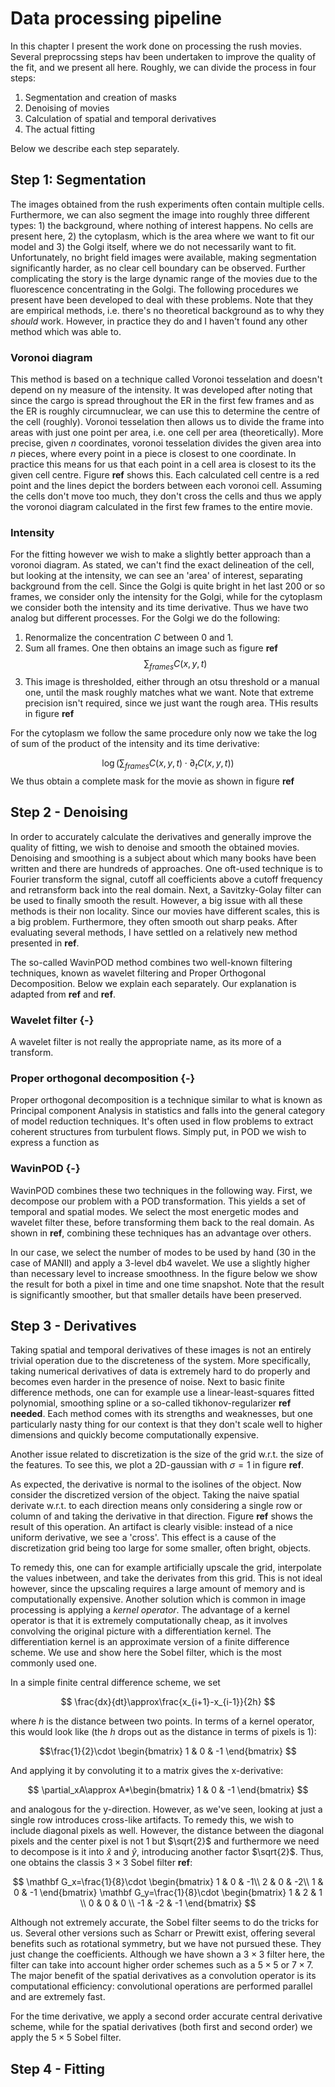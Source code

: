 # Data processing pipeline

In this chapter I present the work done on processing the rush movies. Several preprocssing steps hav been undertaken to improve the quality of the fit, and we present all here. Roughly, we can divide the process in four steps:

1. Segmentation and creation of masks
2. Denoising of movies
3. Calculation of spatial and temporal derivatives
4. The actual fitting

Below we describe each step separately. 

## Step 1: Segmentation
The images obtained from the rush experiments often contain multiple cells. Furthermore, we can also segment the image into roughly three different types: 1) the background, where nothing of interest happens. No cells are present here, 2) the cytoplasm, which is the area where we want to fit our model and 3) the Golgi itself, where we do not necessarily want to fit. Unfortunately, no bright field images were available, making segmentation significantly harder, as no clear cell boundary can be observed. Further complicating the story is the large dynamic range of the movies due to the fluorescence concentrating in the Golgi. The following procedures we present have been developed to deal with these problems. Note that they are empirical methods, i.e. there's no theoretical background as to why they *should* work. However, in practice they do and I haven't found any other method which was able to.

### Voronoi diagram
This method is based on a technique called Voronoi tesselation and doesn't depend on ny measure of the intensity. It was developed after noting that since the cargo is spread throughout the ER in the first few frames and as the ER is roughly circumnuclear, we can use this to determine the centre of the cell (roughly). Voronoi tesselation then allows us to divide the frame into areas with just one point per area, i.e. one cell per area (theoretically). More precise, given $n$ coordinates, voronoi tesselation divides the given area into $n$ pieces, where every point in a piece is closest to one coordinate. In practice this means for us that each point in a cell area is closest to its the given cell centre. Figure **ref** shows this. Each calculated cell centre is a red point and the lines depict the borders between each voronoi cell. Assuming the cells don't move too much, they don't cross the cells and thus we apply the voronoi diagram calculated in the first few frames to the entire movie.

### Intensity
For the fitting however we wish to make a slightly better approach than a voronoi diagram. As stated, we can't find the exact delineation of the cell, but looking at the intensity, we can see an 'area' of interest, separating background from the cell. Since the Golgi is quite bright in het last 200 or so frames, we consider only the intensity for the Golgi, while for the cytoplasm we consider both the intensity and its time derivative. Thus we have two analog but different processes. For the Golgi we do the following:

1. Renormalize the concentration $C$ between 0 and 1.
2. Sum all frames. One then obtains an image such as figure **ref**
$$
\sum_{frames}C(x,y,t)
$$
3. This image is thresholded, either through an otsu threshold or a manual one, until the mask roughly matches what we want. Note that extreme precision isn't required, since we just want the rough area. THis results in figure **ref**

For the cytoplasm we follow the same procedure only now we take the log of sum of the product of the intensity and its time derivative:

$$
\log\left(\sum_{frames}C(x,y,t)\cdot\partial_tC(x,y,t)\right)
$$
We thus obtain a complete mask for the movie as shown in figure **ref**

## Step 2 - Denoising

In order to accurately calculate the derivatives and generally improve the quality of fitting, we wish to denoise and smooth the obtained movies. Denoising and smoothing is a subject about which many books have been written and there are hundreds of approaches. One oft-used technique is to Fourier transform the signal, cutoff all coefficients above a cutoff frequency and retransform back into the real domain. Next, a Savitzky-Golay filter can be used to finally smooth the result. However, a big issue with all these methods is their non locality. Since our movies have different scales, this is a big problem. Furthermore, they often smooth out sharp peaks. After evaluating several methods, I have settled on a relatively new method presented in **ref**.

The so-called WavinPOD method combines two well-known filtering techniques, known as wavelet filtering and Proper Orthogonal Decomposition. Below we explain each separately. Our explanation is adapted from **ref** and **ref**.


### Wavelet filter {-}
A wavelet filter is not really the appropriate name, as its more of a transform. 

### Proper orthogonal decomposition {-}
Proper orthogonal decomposition is a technique similar to what is known as Principal component Analysis in statistics and falls into the general category of model reduction techniques. It's often used in flow problems to extract coherent structures from turbulent flows. Simply put, in POD we wish to express a function as 






### WavinPOD {-}
WavinPOD combines these two techniques in the following way. First, we decompose our problem with a POD transformation. This yields a set of temporal and spatial modes. We select the most energetic modes and wavelet filter these, before transforming them back to the real domain. As shown in **ref**, combining these techniques has an advantage over others. 

In our case, we select the number of modes to be used by hand (30 in the case of MANII) and apply a 3-level db4 wavelet. We use a slightly higher than necessary level to increase smoothness. In the figure below we show the result for both a pixel in time and one time snapshot. Note that the result is significantly smoother, but that smaller details have been preserved.


## Step 3 - Derivatives
Taking spatial and temporal derivatives of these images is not an entirely trivial operation due to the discreteness of the system. More specifically, taking numerical derivatives of data is extremely hard to do properly and becomes even harder in the presence of noise. Next to basic finite difference methods, one can for example use a linear-least-squares fitted polynomial, smoothing spline or a so-called tikhonov-regularizer **ref needed**. Each method comes with its strengths and weaknesses, but one particularly nasty thing for our context is that they don't scale well to higher dimensions and quickly become computationally expensive.

Another issue related to discretization is the size of the grid w.r.t. the size of the features. To see this, we plot a 2D-gaussian with $\sigma=1$ in figure **ref**.

As expected, the derivative is normal to the isolines of the object. Now consider the discretized version of the object. Taking the naive spatial derivate w.r.t. to each direction means only considering a single row or column of and taking the derivative in that direction. Figure **ref** shows the result of this operation. An artifact is clearly visible: instead of a nice uniform derivative, we see a 'cross'. This effect is a cause of the discretization grid being too large for some smaller, often bright, objects. 

To remedy this, one can for example artificially upscale the grid, interpolate the values inbetween, and take the derivates from this grid. This is not ideal however, since the upscaling requires a large amount of memory and is computationally expensive. Another solution which is common in image processing is applying a *kernel operator*. The advantage of a kernel operator is that it is extremely computationally cheap, as it involves convolving the original picture with a differentiation kernel. The differentiation kernel is an approximate version of a finite difference scheme. We use and show here the Sobel filter, which is the most commonly used one. 

In a simple finite central difference scheme, we set

$$
\frac{dx}{dt}\approx\frac{x_{i+1}-x_{i-1}}{2h}
$$

where $h$ is the distance between two points. In terms of a kernel operator, this would look like (the $h$ drops out as the distance in terms of pixels is 1):

$$\frac{1}{2}\cdot
\begin{bmatrix}
1 & 0 & -1
\end{bmatrix}
$$

And applying it by convoluting it to a matrix gives the x-derivative:

$$
\partial_xA\approx A*\begin{bmatrix}
1 & 0 & -1
\end{bmatrix}
$$

and analogous for the y-direction. However, as we've seen, looking at just a single row introduces cross-like artifacts. To remedy this, we wish to include diagonal pixels as well. However, the distance between the diagonal pixels and the center pixel is not 1 but $\sqrt{2}$ and furthermore we need to decompose is it into $\hat{x}$ and $\hat{y}$, introducing another factor $\sqrt{2}$. Thus, one obtains the classis $3\times3$ Sobel filter **ref**:

$$
\mathbf G_x=\frac{1}{8}\cdot
\begin{bmatrix}
1 & 0 & -1\\
2 & 0 & -2\\
1 & 0 & -1
\end{bmatrix}
\mathbf G_y=\frac{1}{8}\cdot
\begin{bmatrix}
1 & 2 & 1 \\
0 & 0 & 0 \\
-1 & -2 & -1
\end{bmatrix}
$$

Although not extremely accurate, the Sobel filter seems to do the tricks for us. Several other versions such as Scharr or Prewitt exist, offering several benefits such as rotational symmetry, but we have not pursued these. They just change the coefficients. Although we have shown a $3\times3$ filter here, the filter can take into account higher order schemes such as a $5\times5$ or $7\times7$. The major benefit of the spatial derivatives as a convolution operator is its computational efficiency: convolutional operations are performed parallel and are extremely fast. 

For the time derivative, we apply a second order accurate central derivative scheme, while for the spatial derivatives (both first and second order) we apply the $5\times5$ Sobel filter.



## Step 4 - Fitting
